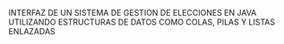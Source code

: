 INTERFAZ DE UN SISTEMA DE GESTION DE ELECCIONES EN JAVA UTILIZANDO ESTRUCTURAS DE DATOS COMO COLAS, PILAS Y LISTAS ENLAZADAS
